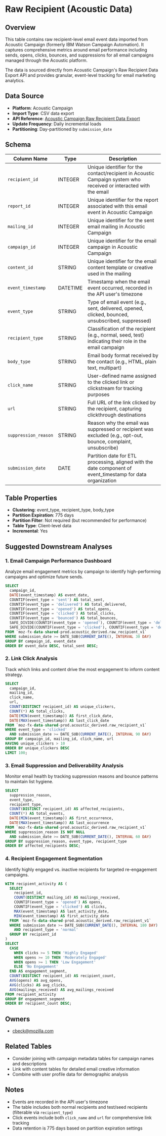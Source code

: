 # Raw Recipient (Acoustic Data)

## Overview

This table contains raw recipient-level email event data imported from Acoustic Campaign (formerly IBM Watson Campaign Automation). It captures comprehensive metrics around email performance including sends, opens, clicks, bounces, and suppressions for all email campaigns managed through the Acoustic platform.

The data is sourced directly from Acoustic Campaign's Raw Recipient Data Export API and provides granular, event-level tracking for email marketing analytics.

## Data Source

- **Platform**: Acoustic Campaign
- **Import Type**: CSV data export
- **API Reference**: [Acoustic Campaign Raw Recipient Data Export](https://developer.goacoustic.com/acoustic-campaign/reference/rawrecipientdataexport)
- **Update Frequency**: Daily incremental loads
- **Partitioning**: Day-partitioned by `submission_date`

## Schema

| Column Name | Type | Description |
|-------------|------|-------------|
| `recipient_id` | INTEGER | Unique identifier for the contact/recipient in Acoustic Campaign system who received or interacted with the email |
| `report_id` | INTEGER | Unique identifier for the report associated with this email event in Acoustic Campaign |
| `mailing_id` | INTEGER | Unique identifier for the sent email mailing in Acoustic Campaign |
| `campaign_id` | INTEGER | Unique identifier for the email campaign in Acoustic Campaign |
| `content_id` | STRING | Unique identifier for the email content template or creative used in the mailing |
| `event_timestamp` | DATETIME | Timestamp when the email event occurred, recorded in the API user's timezone |
| `event_type` | STRING | Type of email event (e.g., sent, delivered, opened, clicked, bounced, unsubscribed, suppressed) |
| `recipient_type` | STRING | Classification of the recipient (e.g., normal, seed, test) indicating their role in the email campaign |
| `body_type` | STRING | Email body format received by the contact (e.g., HTML, plain text, multipart) |
| `click_name` | STRING | User-defined name assigned to the clicked link or clickstream for tracking purposes |
| `url` | STRING | Full URL of the link clicked by the recipient, capturing clickthrough destinations |
| `suppression_reason` | STRING | Reason why the email was suppressed or recipient was excluded (e.g., opt-out, bounce, complaint, unsubscribe) |
| `submission_date` | DATE | Partition date for ETL processing, aligned with the date component of event_timestamp for data organization |

## Table Properties

- **Clustering**: event_type, recipient_type, body_type
- **Partition Expiration**: 775 days
- **Partition Filter**: Not required (but recommended for performance)
- **Table Type**: Client-level data
- **Incremental**: Yes

## Suggested Downstream Analyses

### 1. Email Campaign Performance Dashboard
Analyze email engagement metrics by campaign to identify high-performing campaigns and optimize future sends.

```sql
SELECT
  campaign_id,
  DATE(event_timestamp) AS event_date,
  COUNTIF(event_type = 'sent') AS total_sent,
  COUNTIF(event_type = 'delivered') AS total_delivered,
  COUNTIF(event_type = 'opened') AS total_opens,
  COUNTIF(event_type = 'clicked') AS total_clicks,
  COUNTIF(event_type = 'bounced') AS total_bounces,
  SAFE_DIVIDE(COUNTIF(event_type = 'opened'), COUNTIF(event_type = 'delivered')) AS open_rate,
  SAFE_DIVIDE(COUNTIF(event_type = 'clicked'), COUNTIF(event_type = 'delivered')) AS click_rate
FROM `moz-fx-data-shared-prod.acoustic_derived.raw_recipient_v1`
WHERE submission_date >= DATE_SUB(CURRENT_DATE(), INTERVAL 30 DAY)
GROUP BY campaign_id, event_date
ORDER BY event_date DESC, total_sent DESC;
```

### 2. Link Click Analysis
Track which links and content drive the most engagement to inform content strategy.

```sql
SELECT
  campaign_id,
  mailing_id,
  click_name,
  url,
  COUNT(DISTINCT recipient_id) AS unique_clickers,
  COUNT(*) AS total_clicks,
  DATE(MIN(event_timestamp)) AS first_click_date,
  DATE(MAX(event_timestamp)) AS last_click_date
FROM `moz-fx-data-shared-prod.acoustic_derived.raw_recipient_v1`
WHERE event_type = 'clicked'
  AND submission_date >= DATE_SUB(CURRENT_DATE(), INTERVAL 90 DAY)
GROUP BY campaign_id, mailing_id, click_name, url
HAVING unique_clickers > 10
ORDER BY unique_clickers DESC
LIMIT 100;
```

### 3. Email Suppression and Deliverability Analysis
Monitor email health by tracking suppression reasons and bounce patterns to maintain list hygiene.

```sql
SELECT
  suppression_reason,
  event_type,
  recipient_type,
  COUNT(DISTINCT recipient_id) AS affected_recipients,
  COUNT(*) AS total_events,
  DATE(MIN(event_timestamp)) AS first_occurrence,
  DATE(MAX(event_timestamp)) AS last_occurrence
FROM `moz-fx-data-shared-prod.acoustic_derived.raw_recipient_v1`
WHERE suppression_reason IS NOT NULL
  AND submission_date >= DATE_SUB(CURRENT_DATE(), INTERVAL 60 DAY)
GROUP BY suppression_reason, event_type, recipient_type
ORDER BY affected_recipients DESC;
```

### 4. Recipient Engagement Segmentation
Identify highly engaged vs. inactive recipients for targeted re-engagement campaigns.

```sql
WITH recipient_activity AS (
  SELECT
    recipient_id,
    COUNT(DISTINCT mailing_id) AS mailings_received,
    COUNTIF(event_type = 'opened') AS opens,
    COUNTIF(event_type = 'clicked') AS clicks,
    MAX(event_timestamp) AS last_activity_date,
    MIN(event_timestamp) AS first_activity_date
  FROM `moz-fx-data-shared-prod.acoustic_derived.raw_recipient_v1`
  WHERE submission_date >= DATE_SUB(CURRENT_DATE(), INTERVAL 180 DAY)
    AND recipient_type = 'normal'
  GROUP BY recipient_id
)
SELECT
  CASE
    WHEN clicks >= 5 THEN 'Highly Engaged'
    WHEN opens >= 10 THEN 'Moderately Engaged'
    WHEN opens >= 1 THEN 'Low Engagement'
    ELSE 'No Engagement'
  END AS engagement_segment,
  COUNT(DISTINCT recipient_id) AS recipient_count,
  AVG(opens) AS avg_opens,
  AVG(clicks) AS avg_clicks,
  AVG(mailings_received) AS avg_mailings_received
FROM recipient_activity
GROUP BY engagement_segment
ORDER BY recipient_count DESC;
```

## Owners

- cbeck@mozilla.com

## Related Tables

- Consider joining with campaign metadata tables for campaign names and descriptions
- Link with content tables for detailed email creative information
- Combine with user profile data for demographic analysis

## Notes

- Events are recorded in the API user's timezone
- The table includes both normal recipients and test/seed recipients (filterable via `recipient_type`)
- Click events include both `click_name` and `url` for comprehensive link tracking
- Data retention is 775 days based on partition expiration settings
